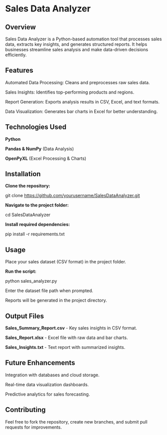 # Sales Data Analyzer

## Overview

Sales Data Analyzer is a Python-based automation tool that processes sales data, extracts key insights, and generates structured reports. It helps businesses streamline sales analysis and make data-driven decisions efficiently.

## Features

Automated Data Processing: Cleans and preprocesses raw sales data.

Sales Insights: Identifies top-performing products and regions.

Report Generation: Exports analysis results in CSV, Excel, and text formats.

Data Visualization: Generates bar charts in Excel for better understanding.

## Technologies Used

**Python**

**Pandas & NumPy** (Data Analysis)

**OpenPyXL** (Excel Processing & Charts)

## Installation

**Clone the repository:**

git clone https://github.com/yourusername/SalesDataAnalyzer.git

**Navigate to the project folder:**

cd SalesDataAnalyzer

**Install required dependencies:**

pip install -r requirements.txt

## Usage

Place your sales dataset (CSV format) in the project folder.

**Run the script:**

python sales_analyzer.py

Enter the dataset file path when prompted.

Reports will be generated in the project directory.

## Output Files

**Sales_Summary_Report.csv** - Key sales insights in CSV format.

**Sales_Report.xlsx** - Excel file with raw data and bar charts.

**Sales_Insights.txt** - Text report with summarized insights.

## Future Enhancements

Integration with databases and cloud storage.

Real-time data visualization dashboards.

Predictive analytics for sales forecasting.

## Contributing

Feel free to fork the repository, create new branches, and submit pull requests for improvements.
